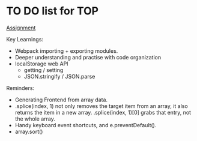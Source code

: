 # TO DO list for TOP

[Assignment](https://www.theodinproject.com/lessons/node-path-javascript-todo-list)

Key Learnings:
- Webpack importing + exporting modules. 
- Deeper understanding and practise with code organization
- localStorage web API
  - getting / setting
  - JSON.stringify / JSON.parse


Reminders:
- Generating Frontend from array data.
- .splice(index, 1) not only removes the target item from an array, it also returns the item in a new array. .splice(index, 1)[0] grabs that entry, not the whole array. 
- Handy keyboard event shortcuts, and e.preventDefault().
- array.sort()